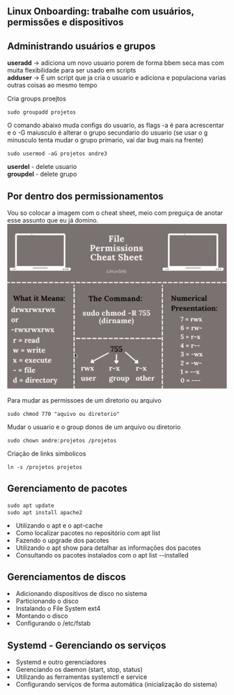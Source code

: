 ## Linux Onboarding: trabalhe com usuários, permissões e dispositivos

## Administrando usuários e grupos

<b>useradd</b> -> adiciona um novo usuario porem de forma bbem seca mas com muita flexibilidade para ser usado em scripts<br>
<b>adduser</b> -> É um script que ja cria o usuario e adiciona e populaciona varias outras coisas ao mesmo tempo<br>

Cria groups proejtos
```
sudo groupadd projetos
```

O comando abaixo muda configs do usuario, as flags -a é para acrescentar e o -G maiusculo é alterar o grupo secundario do usuario (se usar o g minusculo tenta mudar o grupo primario, vai dar bug mais na frente)
```
sudo usermod -aG projetos andre3
```
<b>userdel</b> - delete usuario<br>
<b>groupdel</b> - delete grupo<br>

## Por dentro dos permissionamentos
Vou so colocar a imagem com o cheat sheet, meio com preguiça de anotar esse assunto que eu já domino.
![alt text](imgs/image1.png)

Para mudar as permissoes de um diretorio ou arquivo
```
sudo chmod 770 "aquivo ou diretorio"
```

Mudar o usuario e o group donos de um arquivo ou diretorio
```
sudo chown andre:projetos /projetos
```
Criação de links simbolicos
```
ln -s /projetos projetos
```

## Gerenciamento de pacotes
```
sudo apt update
sudo apt install apache2
```

<li>Utilizando o apt e o apt-cache
<li>Como localizar pacotes no repositório com apt list
<li>Fazendo o upgrade dos pacotes
<li>Utilizando o apt show para detalhar as informações dos pacotes
<li>Consultando os pacotes instalados com o apt list --installed

## Gerenciamentos de discos

<li>Adicionando dispositivos de disco no sistema
<li>Particionando o disco
<li>Instalando o File System ext4
<li>Montando o disco
<li>Configurando o /etc/fstab

## Systemd - Gerenciando os serviços

<li>Systemd e outro gerenciadores
<li>Gerenciando os daemon (start, stop, status)
<li>Utilizando as ferramentas systemctl e service
<li>Configurando serviços de forma automática (inicialização do sistema)